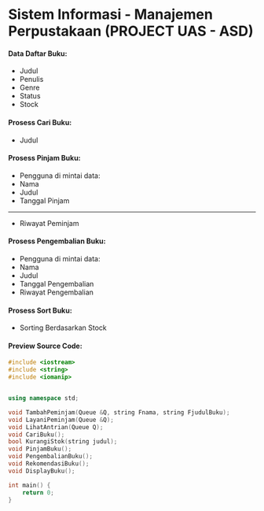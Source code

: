 # Sistem Informasi - Manajemen Perpustakaan (PROJECT UAS - ASD)

#### Data Daftar Buku:

- Judul
- Penulis
- Genre
- Status
- Stock

#### Prosess Cari Buku:
- Judul

#### Prosess Pinjam Buku:
- Pengguna di mintai data:
- Nama
- Judul
- Tanggal Pinjam
---
- Riwayat Peminjam

#### Prosess Pengembalian Buku:
- Pengguna di mintai data:
- Nama
- Judul
- Tanggal Pengembalian
- Riwayat Pengembalian

#### Prosess Sort Buku:
- Sorting Berdasarkan Stock

#### Preview Source Code:
``` c++
#include <iostream>
#include <string>
#include <iomanip>


using namespace std;

void TambahPeminjam(Queue &Q, string Fnama, string FjudulBuku);
void LayaniPeminjam(Queue &Q);
void LihatAntrian(Queue Q);
void CariBuku();
bool KurangiStok(string judul);
void PinjamBuku();
void PengembalianBuku();
void RekomendasiBuku();
void DisplayBuku();

int main() {
    return 0;
}
```
